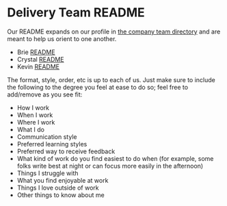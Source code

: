 # Delivery Team README

Our README expands on our profile in [the company team directory](../../../team/index.md) and are meant to help us orient to one another.

- Brie [README](brie-readme.md)
- Crystal [README](crystal-readme.md)
- Kevin [README](kevin-readme.md)


The format, style, order, etc is up to each of us. Just make sure to include the following to the degree you feel at ease to do so; feel free to add/remove as you see fit:

- How I work
- When I work
- Where I work 
- What I do 
- Communication style
- Preferred learning styles
- Preferred way to receive feedback
- What kind of work do you find easiest to do when (for example, some folks write best at night or can focus more easily in the afternoon)
- Things I struggle with 
- What you find enjoyable at work
- Things I love outside of work
- Other things to know about me